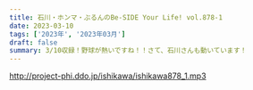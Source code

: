 ```yaml
---
title: 石川・ホンマ・ぶるんのBe-SIDE Your Life! vol.878-1
date: 2023-03-10
tags: ['2023年', '2023年03月']
draft: false
summary: 3/10収録！野球が熱いですね！！さて、石川さんも動いています！
---
```


http://project-phi.ddo.jp/ishikawa/ishikawa878_1.mp3
